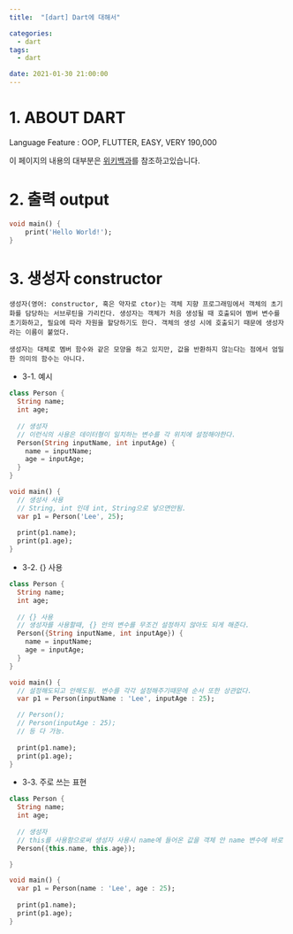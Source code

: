 ```yaml
---
title:  "[dart] Dart에 대해서"

categories:
  - dart
tags:
  - dart 

date: 2021-01-30 21:00:00
---
```


# 1. ABOUT DART

Language Feature : OOP, FLUTTER, EASY, VERY 190,000


이 페이지의 내용의 대부분은 [위키백과](https://ko.wikipedia.org/wiki/생성자)를 참조하고있습니다.

# 2. 출력 output
```dart
void main() {
    print('Hello World!'); 
}
```

# 3. 생성자 constructor

```
생성자(영어: constructor, 혹은 약자로 ctor)는 객체 지향 프로그래밍에서 객체의 초기화를 담당하는 서브루틴을 가리킨다. 생성자는 객체가 처음 생성될 때 호출되어 멤버 변수를 초기화하고, 필요에 따라 자원을 할당하기도 한다. 객체의 생성 시에 호출되기 때문에 생성자라는 이름이 붙었다.

생성자는 대체로 멤버 함수와 같은 모양을 하고 있지만, 값을 반환하지 않는다는 점에서 엄밀한 의미의 함수는 아니다.
```

- 3-1. 예시

```dart
class Person {
  String name;
  int age;
  
  // 생성자
  // 이런식의 사용은 데이터형이 일치하는 변수를 각 위치에 설정해야한다.
  Person(String inputName, int inputAge) {
    name = inputName;
    age = inputAge;
  }
}

void main() {
  // 생성사 사용
  // String, int 인데 int, String으로 넣으면안됨.
  var p1 = Person('Lee', 25);
  
  print(p1.name);
  print(p1.age);
}
```

- 3-2. {} 사용

```dart
class Person {
  String name;
  int age;
  
  // {} 사용
  // 생성자를 사용할때, {} 안의 변수를 무조건 설정하지 않아도 되게 해준다.
  Person({String inputName, int inputAge}) {
    name = inputName;
    age = inputAge;
  }
}

void main() {
  // 설정해도되고 안해도됨. 변수를 각각 설정해주기때문에 순서 또한 상관없다.
  var p1 = Person(inputName : 'Lee', inputAge : 25);

  // Person();
  // Person(inputAge : 25);
  // 등 다 가능.
  
  print(p1.name);
  print(p1.age);
}
```

- 3-3. 주로 쓰는 표현

```dart
class Person {
  String name;
  int age;
  
  // 생성자
  // this를 사용함으로써 생성자 사용시 name에 들어온 값을 객체 안 name 변수에 바로 넣음.
  Person({this.name, this.age});

}

void main() {
  var p1 = Person(name : 'Lee', age : 25);
  
  print(p1.name);
  print(p1.age);
}
```